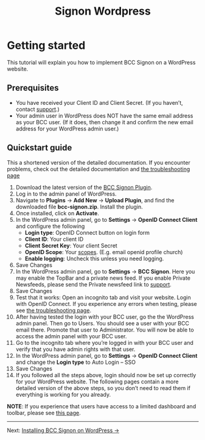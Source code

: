 ﻿---
title: Signon Wordpress
description: Technical documentation
---

# Getting started

This tutorial will explain you how to implement BCC Signon on a WordPress website.

## Prerequisites

* You have received your Client ID and Client Secret. (If you haven’t,
  contact [support](mailto:it@bcc.no?subject=Support%Developer%BCC).)
* Your admin user in WordPress does NOT have the same email address as your BCC user. (If it does, then change it and
  confirm the new email address for your WordPress admin user.)

## Quickstart guide

This a shortened version of the detailed documentation. If you encounter problems, check out the detailed documentation
and [the troubleshooting page](#troubleshooting)

1. Download the latest version of the [BCC Signon Plugin](/plugins/bcc-signon.zip).
2. Log in to the admin panel of WordPress.
3. Navigate to **Plugins** → **Add New** → **Upload Plugin**, and find the downloaded file **bcc-signon.zip**. Install
   the plugin.
4. Once installed, click on **Activate**.
5. In the WordPress admin panel, go to **Settings** → **OpenID Connect Client** and configure the following
    * **Login type**: OpenID Connect button on login form
    * **Client ID**: Your client ID
    * **Client Secret Key**: Your client Secret
    * **OpenID Scope**: Your [scopes](/docs/bcc-signon/openid-connect#available-claims). (E.g. email openid profile
      church)
    * **Enable logging**: Uncheck this unless you need logging.
6. Save Changes
7. In the WordPress admin panel, go to **Settings** → **BCC Signon**. Here you may enable the TopBar and a private news
   feed. If you enable Private Newsfeeds, please send the Private newsfeed link
   to [support](mailto:it@bcc.no?subject=Support%Developer%BCC).
8. Save Changes
9. Test that it works: Open an incognito tab and visit your website. Login with OpenID Connect. If you experience any
   errors when testing, please see [the troubleshooting page](#troubleshooting).
10. After having tested the login with your BCC user, go the the WordPress admin panel. Then go to Users. You should see
    a user with your BCC email there. Promote that user to Administrator. You will now be able to access the admin panel
    with your BCC user.
11. Go to the incognito tab where you’re logged in with your BCC user and verify that you have admin rights with that
    user.
12. In the WordPress admin panel, go to **Settings** → **OpenID Connect Client** and change the **Login type** to Auto
    Login – SSO
13. Save Changes
14. If you followed all the steps above, login should now be set up correctly for your WordPress website. The following
    pages contain a more detailed version of the above steps, so you don’t need to read them if everything is working
    for you already.

**NOTE**: If you experience that users have access to a limited dashboard and toolbar, please
see [this page](#disable-dashboard-and-toolbar).

---

Next: [Installing BCC Signon on WordPress →](installation.md)